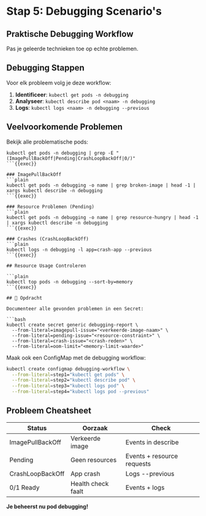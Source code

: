 # Stap 5: Debugging Scenario's

## Praktische Debugging Workflow

Pas je geleerde technieken toe op echte problemen.

## Debugging Stappen

Voor elk probleem volg je deze workflow:

1. **Identificeer**: `kubectl get pods -n debugging`
2. **Analyseer**: `kubectl describe pod <naam> -n debugging`
3. **Logs**: `kubectl logs <naam> -n debugging --previous`

## Veelvoorkomende Problemen

Bekijk alle problematische pods:

```plain
kubectl get pods -n debugging | grep -E "(ImagePullBackOff|Pending|CrashLoopBackOff|0/)"
```{{exec}}

### ImagePullBackOff
```plain
kubectl get pods -n debugging -o name | grep broken-image | head -1 | xargs kubectl describe -n debugging
```{{exec}}

### Resource Problemen (Pending)
```plain
kubectl get pods -n debugging -o name | grep resource-hungry | head -1 | xargs kubectl describe -n debugging
```{{exec}}

### Crashes (CrashLoopBackOff)
```plain
kubectl logs -n debugging -l app=crash-app --previous
```{{exec}}

## Resource Usage Controleren

```plain
kubectl top pods -n debugging --sort-by=memory
```{{exec}}

## 🎯 Opdracht

Documenteer alle gevonden problemen in een Secret:

```bash
kubectl create secret generic debugging-report \
  --from-literal=imagepull-issue="<verkeerde-image-naam>" \
  --from-literal=pending-issue="<resource-constraint>" \
  --from-literal=crash-issue="<crash-reden>" \
  --from-literal=oom-limit="<memory-limit-waarde>"
```

Maak ook een ConfigMap met de debugging workflow:

```bash
kubectl create configmap debugging-workflow \
  --from-literal=step1="kubectl get pods" \
  --from-literal=step2="kubectl describe pod" \
  --from-literal=step3="kubectl logs pod" \
  --from-literal=step4="kubectl logs pod --previous"
```

## Probleem Cheatsheet

| Status | Oorzaak | Check |
|--------|---------|-------|
| ImagePullBackOff | Verkeerde image | Events in describe |
| Pending | Geen resources | Events + resource requests |
| CrashLoopBackOff | App crash | Logs --previous |
| 0/1 Ready | Health check faalt | Events + logs |

**Je beheerst nu pod debugging!**
